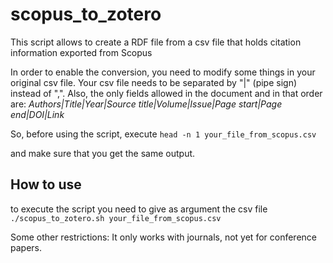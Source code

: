 # scopus_to_zotero
This script allows to create a RDF file from a csv file that holds citation information exported from Scopus

In order to enable the conversion, you need to modify some things in your original csv file.
Your csv file needs to be separated by "|" (pipe sign) instead of ",". Also, the only fields allowed in the document
and in that order are:
*Authors|Title|Year|Source title|Volume|Issue|Page start|Page end|DOI|Link*

So, before using the script, execute
`head -n 1 your_file_from_scopus.csv`

and make sure that you get the same output.

## How to use
to execute the script you need to give as argument the csv file
`./scopus_to_zotero.sh your_file_from_scopus.csv`

Some other restrictions:
It only works with journals, not yet for conference papers.
